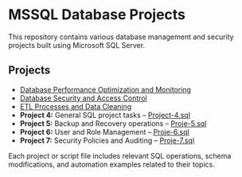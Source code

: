 # MSSQL Database Projects

This repository contains various database management and security projects built using Microsoft SQL Server.

## Projects

- [Database Performance Optimization and Monitoring](./DB_performance_optimization_monitoring)
- [Database Security and Access Control](./DB_Security_and_Access_Control)
- [ETL Processes and Data Cleaning](./Data_Cleaning_and_ETL_Project)
- **Project 4:** General SQL project tasks – [Project-4.sql](./Project-4.sql)
- **Project 5:** Backup and Recovery operations – [Proje-5.sql](./Proje-5.sql)
- **Project 6:** User and Role Management – [Proje-6.sql](./Proje-6.sql)
- **Project 7:** Security Policies and Auditing – [Proje-7.sql](./Proje-7.sql)

Each project or script file includes relevant SQL operations, schema modifications, and automation examples related to their topics.
